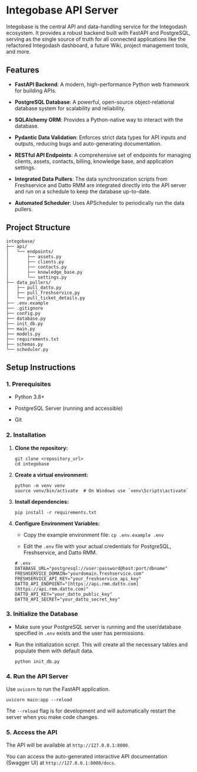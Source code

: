 
# Integobase API Server

Integobase is the central API and data-handling service for the Integodash ecosystem. It provides a robust backend built with FastAPI and PostgreSQL, serving as the single source of truth for all connected applications like the refactored Integodash dashboard, a future Wiki, project management tools, and more.

## Features

-   **FastAPI Backend**: A modern, high-performance Python web framework for building APIs.

-   **PostgreSQL Database**: A powerful, open-source object-relational database system for scalability and reliability.

-   **SQLAlchemy ORM**: Provides a Python-native way to interact with the database.

-   **Pydantic Data Validation**: Enforces strict data types for API inputs and outputs, reducing bugs and auto-generating documentation.

-   **RESTful API Endpoints**: A comprehensive set of endpoints for managing clients, assets, contacts, billing, knowledge base, and application settings.

-   **Integrated Data Pullers**: The data synchronization scripts from Freshservice and Datto RMM are integrated directly into the API server and run on a schedule to keep the database up-to-date.

-   **Automated Scheduler**: Uses APScheduler to periodically run the data pullers.


## Project Structure

```
integobase/
├── api/
│   └── endpoints/
│       ├── assets.py
│       ├── clients.py
│       ├── contacts.py
│       ├── knowledge_base.py
│       └── settings.py
├── data_pullers/
│   ├── pull_datto.py
│   ├── pull_freshservice.py
│   └── pull_ticket_details.py
├── .env.example
├── .gitignore
├── config.py
├── database.py
├── init_db.py
├── main.py
├── models.py
├── requirements.txt
├── schemas.py
└── scheduler.py

```

## Setup Instructions

### 1. Prerequisites

-   Python 3.8+

-   PostgreSQL Server (running and accessible)

-   Git


### 2. Installation

1.  **Clone the repository:**

    ```
    git clone <repository_url>
    cd integobase

    ```

2.  **Create a virtual environment:**

    ```
    python -m venv venv
    source venv/bin/activate  # On Windows use `venv\Scripts\activate`

    ```

3.  **Install dependencies:**

    ```
    pip install -r requirements.txt

    ```

4.  **Configure Environment Variables:**

    -   Copy the example environment file: `cp .env.example .env`

    -   Edit the `.env` file with your actual credentials for PostgreSQL, Freshservice, and Datto RMM.


    ```
    # .env
    DATABASE_URL="postgresql://user:password@host:port/dbname"
    FRESHSERVICE_DOMAIN="yourdomain.freshservice.com"
    FRESHSERVICE_API_KEY="your_freshservice_api_key"
    DATTO_API_ENDPOINT="[https://api.rmm.datto.com](https://api.rmm.datto.com)"
    DATTO_API_KEY="your_datto_public_key"
    DATTO_API_SECRET="your_datto_secret_key"

    ```


### 3. Initialize the Database

-   Make sure your PostgreSQL server is running and the user/database specified in `.env` exists and the user has permissions.

-   Run the initialization script. This will create all the necessary tables and populate them with default data.

    ```
    python init_db.py

    ```


### 4. Run the API Server

Use `uvicorn` to run the FastAPI application.

```
uvicorn main:app --reload

```

The `--reload` flag is for development and will automatically restart the server when you make code changes.

### 5. Access the API

The API will be available at `http://127.0.0.1:8000`.

You can access the auto-generated interactive API documentation (Swagger UI) at `http://127.0.0.1:8000/docs`.
